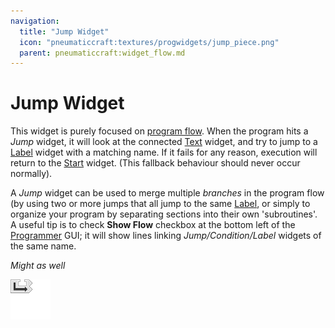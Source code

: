 ```yaml
---
navigation:
  title: "Jump Widget"
  icon: "pneumaticcraft:textures/progwidgets/jump_piece.png"
  parent: pneumaticcraft:widget_flow.md
---
```


# Jump Widget

This widget is purely focused on [program flow](./flow_control.md). When the program hits a *Jump* widget, it will look at the connected [Text](./text.md) widget, and try to jump to a [Label](./label.md) widget with a matching name. If it fails for any reason, execution will return to the [Start](./start.md) widget. (This fallback behaviour should never occur normally).

A *Jump* widget can be used to merge multiple *branches* in the program flow (by using two or more jumps that all jump to the same [Label](./label.md), or simply to organize your program by separating sections into their own 'subroutines'. A useful tip is to check **Show Flow** checkbox at the bottom left of the [Programmer](./programmer.md) GUI;  it will show lines linking *Jump/Condition/Label* widgets of the same name.

*Might as well*

![](jump_piece.png)

